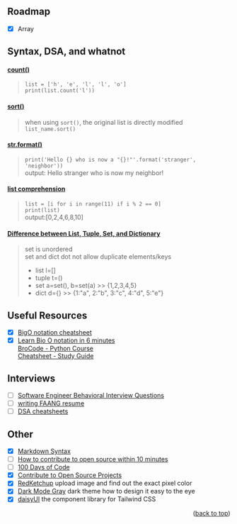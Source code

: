 <!-- ROADMAP -->
## Roadmap
- [x] Array

<!-- DSAs -->
## Syntax, DSA, and whatnot
#### [count()](https://www.geeksforgeeks.org/python-list-count-method/)
> `list = ['h', 'e', 'l', 'l', 'o']` <br>
> `print(list.count('l'))`

#### [sort()]() 
> when using `sort()`, the original list is directly modified  
> `list_name.sort()`

#### [str.format()](https://docs.python.org/3/tutorial/inputoutput.html) 
> `print('Hello {} who is now a "{}!"'.format('stranger', 'neighbor'))` <br>
> output: Hello stranger who is now my neighbor!

#### [list comprehension](https://www.geeksforgeeks.org/python-list-comprehension/) <br>
> `list = [i for i in range(11) if i % 2 == 0]` <br>
> `print(list)` <br>
> output:[0,2,4,6,8,10]

#### [Difference between List, Tuple, Set, and Dictionary](https://www.geeksforgeeks.org/differences-and-applications-of-list-tuple-set-and-dictionary-in-python/)
> set is unordered <br>
> set and dict dot not allow duplicate elements/keys
> - list l=[] <br>
> - tuple t=() <br>
> - set a=set(), b=set(a)  >> {1,2,3,4,5} <br>
> - dict d={}   >> {1:"a", 2:"b", 3:"c", 4:"d", 5:"e"} <br>

<!-- Useful Resources -->
## Useful Resources
- [x] [BigO notation cheatsheet](https://salmaeng71.medium.com/big-o-notation-cheat-sheet-4a7e5632c93e) <br>
- [x] [Learn Bio O notation in 6 minutes](https://www.youtube.com/watch?v=XMUe3zFhM5c&list=PLZPZq0r_RZON1eaqfafTnEexRzuHbfZX8&index=8&ab_channel=BroCode) <br>
[BroCode - Python Course](https://www.youtube.com/watch?app=desktop&v=XKHEtdqhLK8&t=12312s&ab_channel=BroCode) <br>
[Cheatsheet - Study Guide](https://leetcode.com/discuss/study-guide/2122306/Python-Cheat-Sheet-for-Leetcode) <br>

## Interviews
- [ ] [Software Engineer Behavioral Interview Questions](https://www.techinterviewhandbook.org/behavioral-interview-questions/)
- [ ] [writing FAANG resume](https://www.techinterviewhandbook.org/resume/)
- [ ] [DSA cheatsheets](https://www.techinterviewhandbook.org/algorithms/study-cheatsheet/)

## Other
- [X] [Markdown Syntax](https://docs.github.com/en/get-started/writing-on-github/getting-started-with-writing-and-formatting-on-github/basic-writing-and-formatting-syntax)
- [ ] [How to contribute to open source within 10 minutes](https://www.youtube.com/watch?v=8B_JWf7pG20&ab_channel=EddieJaoude)
- [ ] [100 Days of Code](https://www.100daysofcode.com/)
- [X] [Contribute to Open Source Projects](https://www.freecodecamp.org/news/how-to-contribute-to-open-source-projects-beginners-guide/)
- [X] [RedKetchup](https://redketchup.io/color-picker) upload image and find out the exact pixel color
- [X] [Dark Mode Gray](https://blog.karenying.com/posts/50-shades-of-dark-mode-gray) dark theme how to design it easy to the eye
- [X] [daisyUI](https://daisyui.com/) the component library for Tailwind CSS

<p align="right">(<a href="#Roadmap">back to top</a>)</p>